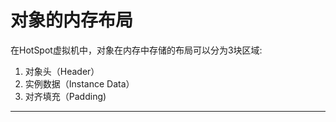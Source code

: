 对象的内存布局
===
在HotSpot虚拟机中，对象在内存中存储的布局可以分为3块区域:
1.  对象头（Header）
2.  实例数据（Instance Data）
3.  对齐填充（Padding)

---

